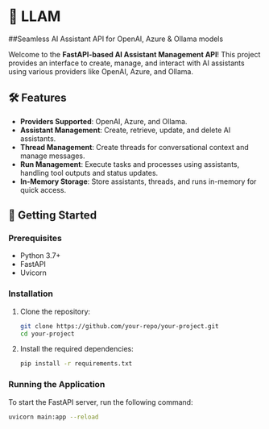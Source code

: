 # 🤖 LLAM 
##Seamless AI Assistant API for OpenAI, Azure & Ollama models

Welcome to the **FastAPI-based AI Assistant Management API**! This project provides an interface to create, manage, and interact with AI assistants using various providers like OpenAI, Azure, and Ollama.

## 🛠️ Features

- **Providers Supported**: OpenAI, Azure, and Ollama.
- **Assistant Management**: Create, retrieve, update, and delete AI assistants.
- **Thread Management**: Create threads for conversational context and manage messages.
- **Run Management**: Execute tasks and processes using assistants, handling tool outputs and status updates.
- **In-Memory Storage**: Store assistants, threads, and runs in-memory for quick access.

## 🚀 Getting Started

### Prerequisites

- Python 3.7+
- FastAPI
- Uvicorn

### Installation

1. Clone the repository:

    ```bash
    git clone https://github.com/your-repo/your-project.git
    cd your-project
    ```

2. Install the required dependencies:

    ```bash
    pip install -r requirements.txt
    ```

### Running the Application

To start the FastAPI server, run the following command:

```bash
uvicorn main:app --reload
